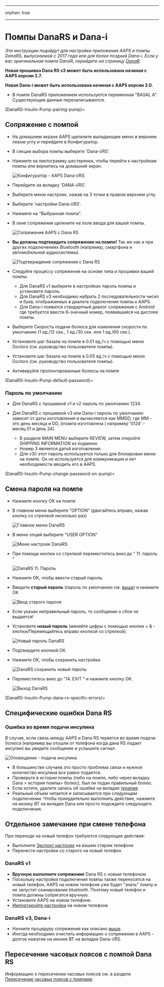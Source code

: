 * * *

orphan: true

* * *

# Помпы DanaRS и Dana-i

*Эти инструкции подойдут для настройки приложения AAPS и помпы DanaRS, выпускаемой с 2017 года или для более поздней Dana-i. Если у вас оригинальная помпа DanaR, перейдите на страницу [DanaR](./DanaR-Insulin-Pump.md).*

**Новая прошивка Dana RS v3 может быть использована начиная с AAPS версии 2.7.**

**Новая Dana-i может быть использована начиная с AAPS версии 3.0.**

* В помпе DanaRS приложением используется переменная "BASAL A". Существующие данные перезаписываются.

(DanaRS-Insulin-Pump-pairing-pump)=

## Сопряжение с помпой

* На домашнем экране AAPS щелкните выпадающее меню в верхнем левом углу и перейдите в Конфигуратор.
* В секции выбора помпы выберите 'Dana-i/RS'.
* Нажмите на пиктограмму шестеренки, чтобы перейти к настройкам помпы или вернитесь на домашний экран.
    
    ![Конфигуратор - AAPS Dana-i/RS](../images/DanaRS_i_ConfigB.png)

* Перейдите на вкладку 'DANA-i/RS'.

* Выберите меню настроек, нажав на 3 точки в правом верхнем углу. 
* Выберите 'настройки Dana-i/RS'.
* Нажмите на "Выбранная помпа".
* В окне сопряжения щелкните на поле ввода для вашей помпы.
    
    ![Сопряжение AAPS с Dana RS](../images/DanaRS_i_Pairing.png)

* **Вы должны подтвердить сопряжение на помпе!** Так же как и при других подключениях Bluetooth (например, смартфона и автомобильной аудиосистемы).
    
    ![Подтверждение сопряжения с Dana RS](../images/DanaRS_Pairing.png)

* Следуйте процессу сопряжения на основе типа и прошивки вашей помпы:
    
    * Для DanaRS v1 выберите в настройках пароль помпы и установите пароль.
    * Для DanaRS v3 необходимо набрать 2 последовательности чисел и букв, отображаемых в диалоге подключения помпы к AAPS.
    * Для Dana-i появится стандартный диалог сопряжения с Android где требуется ввести 6-значный номер, появившийся на дисплее помпы.

* Выберите Скорость подачи болюса для изменения скорости по умолчанию (1 ед./12 сек., 1 ед./30 сек. или 1 ед./60 сек.).

* Установите шаг базала на помпе в 0.01 ед./ч с помощью меню Doctors (см. руководство пользователя помпы).
* Установите шаг базала на помпе в 0.05 ед./ч с помощью меню Doctors (см. руководство пользователя помпы).
* Активируйте пролонгированные болюсы на помпе

(DanaRS-Insulin-Pump-default-password)=

### Пароль по умолчанию

* Для DanaRS с прошивкой v1 и v2 пароль по умолчанию 1234.
* Для DanaRS с прошивкой v3 или Dana-i пароль по умолчанию зависит от даты изготовления и вычисляется как MMDD, где MM - это день месяца и DD, i)помпа изготовлена ( например '0124' - месяц 01 и день 24).
    
    * В разделе MAIN MENU выберите REVIEW, затем откройте SHIPPING INFORMATION из подменю
    * Номер 3 является датой изготовления. 
    * Для v3/i этот пароль используется только для блокировки меню на помпе. Он не используется для коммуникации и нет необходимости вводить его в AAPS.

(DanaRS-Insulin-Pump-change-password-on-pump)=

## Смена пароля на помпе

* Нажмите кнопку OK на помпе
* В главном меню выберите "OPTION" (двигайтесь вправо, нажав кнопку со стрелкой несколько раз)
    
    ![Главное меню DanaRS](../images/DanaRSPW_01_MainMenu.png)

* В меню опций выберите "USER OPTION"
    
    ![Меню настроек DanaRS](../images/DanaRSPW_02_OptionMenu.png)

* При помощи кнопки со стрелкой переместитесь вниз до " 11. пароль "
    
    ![DanaRS 11. Пароль](../images/DanaRSPW_03_11PW.png)

* Нажмите OK, чтобы ввести старый пароль.

* Введите **старый пароль** (пароль по умолчанию см. [выше](#default-password)) и нажмите OK
    
    ![Ввод старого пароля](../images/DanaRSPW_04_11PWenter.png)

* Если указан неправильный пароль, то сообщение о сбое не выдается!

* Установите **новый пароль** (меняйте цифры с помощью кнопки + & - кнопки/Перемещайтесь вправо кнопкой со стрелкой).
    
    ![Новый пароль DanaRS](../images/DanaRSPW_05_PWnew.png)

* Подтвердите кнопкой ОК.

* Нажмите OK, чтобы сохранить настройки.
    
    ![DanaRS сохранить новый пароль](../images/DanaRSPW_06_PWnewSave.png)

* Переместитесь вниз до "14. EXIT " и нажмите кнопку OK.
    
    ![Выход DanaRS](../images/DanaRSPW_07_Exit.png)

(DanaRS-Insulin-Pump-dana-rs-specific-errors)=

## Специфические ошибки Dana RS

### Ошибка во время подачи инсулина

В случае, если связь между AAPS и Dana RS теряется во время подачи болюса (например вы отошли от телефона когда дана RS подает инсулин) вы увидите сообщение и услышите сигнал.

![Оповещение - подача инсулина](../images/DanaRS_Error_bolus.png)

* В большинстве случаев это просто проблема связи и нужное количество инсулина все равно подается.
* Проверьте в истории помпы (либо на помпе, либо через вкладку Dana > история помпы> болюс), был ли подан правильный болюс.
* Если хотите, удалите запись об ошибке на вкладке [терапия](#screens-bolus-carbs).
* Реальный объем читается и записывается при следующем подключении. Чтобы принудительно выполнить действие, нажмите на иконку BT на вкладке Dana или просто подождите следующего подключения.

## Отдельное замечание при смене телефона

При переходе на новый телефон требуются следующие действия:

* Выполните [Экспорт настроек](../Maintenance/ExportImportSettings.md) на вашем старом телефоне
* Перенести настройки со старого на новый телефон

### DanaRS v1

* **Вручную выполните сопряжение** Dana RS с новым телефоном
* Поскольку настройки подключения помпы также переносятся на новый телефон, AAPS на новом телефоне уже будет "знать" помпу и не запустит сканирование bluetooth. Поэтому новый телефон и помпа должны сопрягатся вручную.
* Установите AAPS на новом телефоне.
* [Импортируйте настройки](../Maintenance/ExportImportSettings.md) на новом телефоне

### DanaRS v3, Dana-i

* Начните процедуру сопряжения как описано [выше](#pairing-pump).
* Иногда необходимо очистить информацию о сопряжении в AAPS - долгое нажатие на иконке BT на вкладке Dana-i/RS.

## Пересечение часовых поясов с помпой Dana RS

Информацию о пересечении часовых поясов см. в разделе [Пересечение часовых поясов с помпами](#timezone-traveling-danarv2-danars).